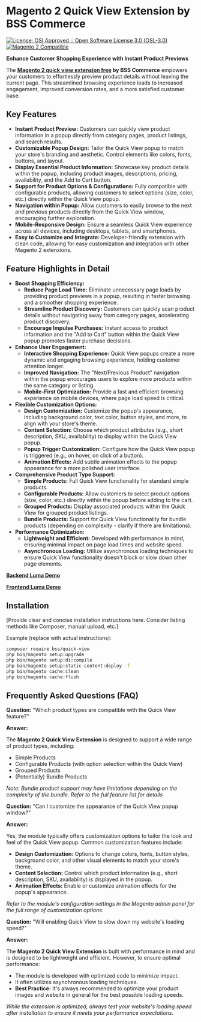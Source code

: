 # Magento 2 Quick View Extension by BSS Commerce

[![License: OSI Approved :: Open Software License 3.0 (OSL-3.0)](https://img.shields.io/badge/License-OSL--3.0-blueviolet.svg)](https://opensource.org/licenses/OSL-3.0)
[![Magento 2 Compatible](https://img.shields.io/badge/Magento%202-Compatible-brightgreen.svg)](https://www.magento.com/)

**Enhance Customer Shopping Experience with Instant Product Previews**

The **[Magento 2 quick view extension free](https://bsscommerce.com/magento-2-quick-view-extension.html) by BSS Commerce** empowers your customers to effortlessly preview product details without leaving the current page.  This streamlined browsing experience leads to increased engagement, improved conversion rates, and a more satisfied customer base.

## Key Features

*   **Instant Product Preview:** Customers can quickly view product information in a popup directly from category pages, product listings, and search results.
*   **Customizable Popup Design:** Tailor the Quick View popup to match your store's branding and aesthetic. Control elements like colors, fonts, buttons, and layout.
*   **Display Essential Product Information:** Showcase key product details within the popup, including product images, descriptions, pricing, availability, and the Add to Cart button.
*   **Support for Product Options & Configurations:** Fully compatible with configurable products, allowing customers to select options (size, color, etc.) directly within the Quick View popup.
*   **Navigation within Popup:** Allow customers to easily browse to the next and previous products directly from the Quick View window, encouraging further exploration.
*   **Mobile-Responsive Design:** Ensure a seamless Quick View experience across all devices, including desktops, tablets, and smartphones.
*   **Easy to Customize and Integrate:** Developer-friendly extension with clean code, allowing for easy customization and integration with other Magento 2 extensions.

## Feature Highlights in Detail

*   **Boost Shopping Efficiency:**
    *   **Reduce Page Load Time:** Eliminate unnecessary page loads by providing product previews in a popup, resulting in faster browsing and a smoother shopping experience.
    *   **Streamline Product Discovery:** Customers can quickly scan product details without navigating away from category pages, accelerating product discovery.
    *   **Encourage Impulse Purchases:**  Instant access to product information and the "Add to Cart" button within the Quick View popup promotes faster purchase decisions.
*   **Enhance User Engagement:**
    *   **Interactive Shopping Experience:** Quick View popups create a more dynamic and engaging browsing experience, holding customer attention longer.
    *   **Improved Navigation:** The "Next/Previous Product" navigation within the popup encourages users to explore more products within the same category or listing.
    *   **Mobile-First Optimization:**  Provide a fast and efficient browsing experience on mobile devices, where page load speed is critical.
*   **Flexible Customization Options:**
    *   **Design Customization:** Customize the popup's appearance, including background color, text color, button styles, and more, to align with your store's theme.
    *   **Content Selection:** Choose which product attributes (e.g., short description, SKU, availability) to display within the Quick View popup.
    *   **Popup Trigger Customization:** Configure how the Quick View popup is triggered (e.g., on hover, on click of a button).
    *   **Animation Effects:** Add subtle animation effects to the popup appearance for a more polished user interface.
*   **Comprehensive Product Type Support:**
    *   **Simple Products:** Full Quick View functionality for standard simple products.
    *   **Configurable Products:**  Allow customers to select product options (size, color, etc.) directly within the popup before adding to the cart.
    *   **Grouped Products:** Display associated products within the Quick View for grouped product listings.
    *   **Bundle Products:** Support for Quick View functionality for bundle products (depending on complexity - clarify if there are limitations).
*   **Performance Optimization:**
    *   **Lightweight and Efficient:**  Developed with performance in mind, ensuring minimal impact on page load times and website speed.
    *   **Asynchronous Loading:**  Utilize asynchronous loading techniques to ensure Quick View functionality doesn't block or slow down other page elements.

**[Backend Luma Demo](https://quick-view.demom2.bsscommerce.com/gear/quick-view-demo.html)**

**[Frontend Luma Demo](https://quick-view.demom2.bsscommerce.com/admin/catalog/product/index/key/4fb5c2a80d5120a9a1b0f2e7c14fbcaa24e226bb7d7222e9217da778acebe7d1/)**

## Installation

[Provide clear and concise installation instructions here. Consider listing methods like Composer, manual upload, etc.]

Example (replace with actual instructions):

```bash
composer require bss/quick-view
php bin/magento setup:upgrade
php bin/magento setup:di:compile
php bin/magento setup:static-content:deploy -f
php bin/magento cache:clean
php bin/magento cache:flush
```

## Frequently Asked Questions (FAQ)

**Question:** "Which product types are compatible with the Quick View feature?"

**Answer:**

The **Magento 2 Quick View Extension** is designed to support a wide range of product types, including:

*   Simple Products
*   Configurable Products (with option selection within the Quick View)
*   Grouped Products
*   (Potentially) Bundle Products

*Note:  Bundle product support may have limitations depending on the complexity of the bundle. Refer to the full feature list for details*

**Question:** "Can I customize the appearance of the Quick View popup window?"

**Answer:**

Yes, the module typically offers customization options to tailor the look and feel of the Quick View popup.  Common customization features include:

*   **Design Customization:**  Options to change colors, fonts, button styles, background color, and other visual elements to match your store's theme.
*   **Content Selection:** Control which product information (e.g., short description, SKU, availability) is displayed in the popup.
*   **Animation Effects:**  Enable or customize animation effects for the popup's appearance.

*Refer to the module's configuration settings in the Magento admin panel for the full range of customization options.*

**Question:** "Will enabling Quick View to slow down my website's loading speed?"

**Answer:**

The **Magento 2 Quick View Extension** is built with performance in mind and is designed to be lightweight and efficient.  However, to ensure optimal performance:

*   The module is developed with optimized code to minimize impact.
*   It often utilizes asynchronous loading techniques.
*   **Best Practice:** It's always recommended to optimize your product images and website in general for the best possible loading speeds.

*While the extension is optimized, always test your website's loading speed after installation to ensure it meets your performance expectations.*

